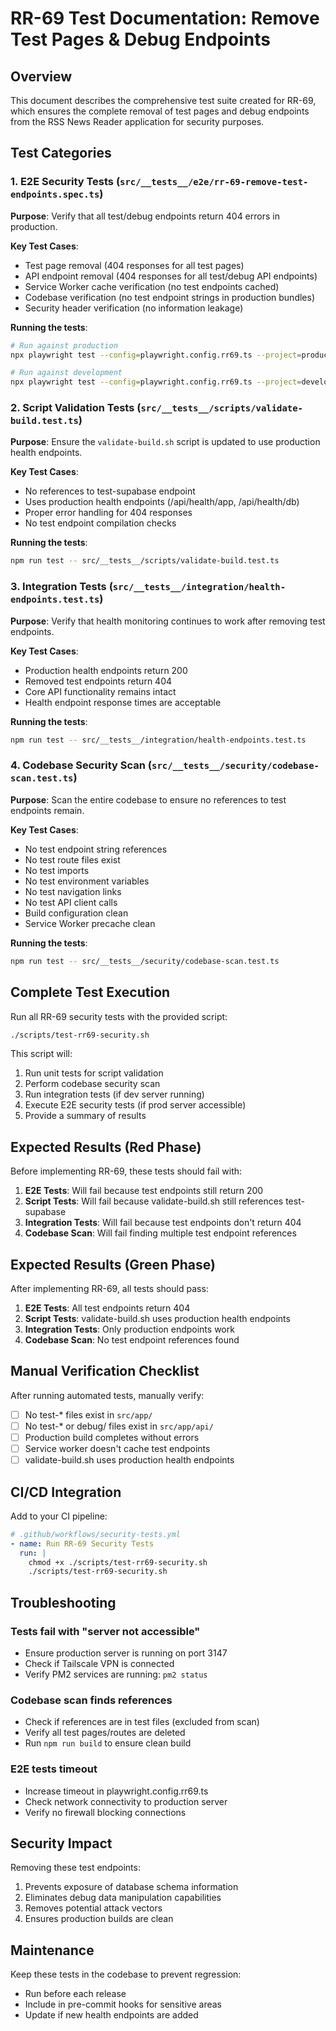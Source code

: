 # RR-69 Test Documentation: Remove Test Pages & Debug Endpoints

## Overview

This document describes the comprehensive test suite created for RR-69, which ensures the complete removal of test pages and debug endpoints from the RSS News Reader application for security purposes.

## Test Categories

### 1. E2E Security Tests (`src/__tests__/e2e/rr-69-remove-test-endpoints.spec.ts`)

**Purpose**: Verify that all test/debug endpoints return 404 errors in production.

**Key Test Cases**:

- Test page removal (404 responses for all test pages)
- API endpoint removal (404 responses for all test/debug API endpoints)
- Service Worker cache verification (no test endpoints cached)
- Codebase verification (no test endpoint strings in production bundles)
- Security header verification (no information leakage)

**Running the tests**:

```bash
# Run against production
npx playwright test --config=playwright.config.rr69.ts --project=production-security

# Run against development
npx playwright test --config=playwright.config.rr69.ts --project=development-security
```

### 2. Script Validation Tests (`src/__tests__/scripts/validate-build.test.ts`)

**Purpose**: Ensure the `validate-build.sh` script is updated to use production health endpoints.

**Key Test Cases**:

- No references to test-supabase endpoint
- Uses production health endpoints (/api/health/app, /api/health/db)
- Proper error handling for 404 responses
- No test endpoint compilation checks

**Running the tests**:

```bash
npm run test -- src/__tests__/scripts/validate-build.test.ts
```

### 3. Integration Tests (`src/__tests__/integration/health-endpoints.test.ts`)

**Purpose**: Verify that health monitoring continues to work after removing test endpoints.

**Key Test Cases**:

- Production health endpoints return 200
- Removed test endpoints return 404
- Core API functionality remains intact
- Health endpoint response times are acceptable

**Running the tests**:

```bash
npm run test -- src/__tests__/integration/health-endpoints.test.ts
```

### 4. Codebase Security Scan (`src/__tests__/security/codebase-scan.test.ts`)

**Purpose**: Scan the entire codebase to ensure no references to test endpoints remain.

**Key Test Cases**:

- No test endpoint string references
- No test route files exist
- No test imports
- No test environment variables
- No test navigation links
- No test API client calls
- Build configuration clean
- Service Worker precache clean

**Running the tests**:

```bash
npm run test -- src/__tests__/security/codebase-scan.test.ts
```

## Complete Test Execution

Run all RR-69 security tests with the provided script:

```bash
./scripts/test-rr69-security.sh
```

This script will:

1. Run unit tests for script validation
2. Perform codebase security scan
3. Run integration tests (if dev server running)
4. Execute E2E security tests (if prod server accessible)
5. Provide a summary of results

## Expected Results (Red Phase)

Before implementing RR-69, these tests should fail with:

1. **E2E Tests**: Will fail because test endpoints still return 200
2. **Script Tests**: Will fail because validate-build.sh still references test-supabase
3. **Integration Tests**: Will fail because test endpoints don't return 404
4. **Codebase Scan**: Will fail finding multiple test endpoint references

## Expected Results (Green Phase)

After implementing RR-69, all tests should pass:

1. **E2E Tests**: All test endpoints return 404
2. **Script Tests**: validate-build.sh uses production health endpoints
3. **Integration Tests**: Only production endpoints work
4. **Codebase Scan**: No test endpoint references found

## Manual Verification Checklist

After running automated tests, manually verify:

- [ ] No test-\* files exist in `src/app/`
- [ ] No test-\* or debug/ files exist in `src/app/api/`
- [ ] Production build completes without errors
- [ ] Service worker doesn't cache test endpoints
- [ ] validate-build.sh uses production health endpoints

## CI/CD Integration

Add to your CI pipeline:

```yaml
# .github/workflows/security-tests.yml
- name: Run RR-69 Security Tests
  run: |
    chmod +x ./scripts/test-rr69-security.sh
    ./scripts/test-rr69-security.sh
```

## Troubleshooting

### Tests fail with "server not accessible"

- Ensure production server is running on port 3147
- Check if Tailscale VPN is connected
- Verify PM2 services are running: `pm2 status`

### Codebase scan finds references

- Check if references are in test files (excluded from scan)
- Verify all test pages/routes are deleted
- Run `npm run build` to ensure clean build

### E2E tests timeout

- Increase timeout in playwright.config.rr69.ts
- Check network connectivity to production server
- Verify no firewall blocking connections

## Security Impact

Removing these test endpoints:

1. Prevents exposure of database schema information
2. Eliminates debug data manipulation capabilities
3. Removes potential attack vectors
4. Ensures production builds are clean

## Maintenance

Keep these tests in the codebase to prevent regression:

- Run before each release
- Include in pre-commit hooks for sensitive areas
- Update if new health endpoints are added

